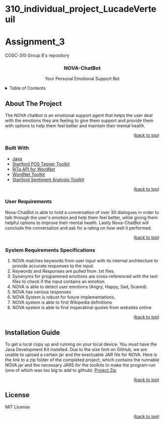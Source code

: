 # 310_individual_project_LucadeVerteuil



# Assignment_3
COSC-310 Group 8's repository


<!--  PROJECT TITLE -->

<div align="center">
<h3 align="center">NOVA-ChatBot</h3>
  <p align="center">Your Personal Emotional Support Bot</p>
</div>

<!--  TABLE OF CONTENTS -->

<details>
  <summary>Table of Contents</summary>
  <ol>
    <li>
      <a href="#about-the-project">About The Project</a>
      <ul>
        <li><a href="#built-with">Built With</a></li>
        <li><a href="#user-requirements">User Requirements</a></li>
        <li><a href="#system-requirements">System Requirements Specifications</a></li>
      </ul>
    </li>
    <li>
      <a href="#Installation Guide">Installation Guide</a>
    </li>
    <li>
      <a href="#New Features">New Features</a>
    </li>
    <li><a href="#license">License</a></li>
  </ol>
</details>


<!-- ABOUT THE PROJECT -->
## About The Project

The NOVA chatbot is an emotional support agent that helps the user deal with the emotions they are feeling to give them support and provide them with options to  help them feel better and maintain their mental health. 


<p align="right">(<a href="#top">back to top</a>)</p>



### Built With

* [Java](https://www.java.com/en/)
* [Stanford POS Tagger Toolkit](https://nlp.stanford.edu/software/tagger.shtml)
* [RiTa API for WordNet](https://rednoise.org/rita/)
* [WordNet Toolkit](https://wordnet.princeton.edu/)
* [Stanford Sentiment Analysis Toolkit](https://nlp.stanford.edu/sentiment/)

<p align="right">(<a href="#top">back to top</a>)</p>


### User Requirements

Nova-ChatBot is able to hold a conversation of over 30 dialogues in order to talk through the user's emotion and help them feel better, while giving them helpful options to improve their mental heatlh. Lastly Nova-ChatBot will conclude the conversation and ask for a rating on how well it performed. 

<p align="right">(<a href="#top">back to top</a>)</p>

### System Requirements Specifications

1. NOVA matches keywords from user input with its internal architecture to provide accurate responses to the input. 
2. Keywords and Responses are pulled from .txt files. 
3. Synonyms for programmed emotions are cross-referenced with the text files to check if the input contains an emotion.
4. NOVA is able to detect user emotions (Angry, Happy, Sad, Scared).
5. NOVA has various responses 
6. NOVA System is robust for future implementations. 
7. NOVA system is able to find Wikipedia definitions
8. NOVA system is able to find insperatinal quotes from websites online

<p align="right">(<a href="#top">back to top</a>)</p>


<!-- INSTALLATION GUIDE -->

## Installation Guide

To get a local copy up and running on your local device. You must have the Java Development Kit installed. Due to the size limit on GitHub, we are unable to upload a certain jar and the exectuable JAR file for NOVA. Here is the link to a zip folder of the completed project, which contains the runnable NOVA.jar and the necessary JARS for the toolkits to make the program run (one of which was too big to add to github): 
[Project Zip](https://drive.google.com/drive/folders/1dEy8bMCkDBM5gqvkkwdmoXUNeEwpF6Oy?usp=sharing)


<p align="right">(<a href="#top">back to top</a>)</p>


<!-- LICENSE -->

## License

MIT License 

<p align="right">(<a href="#top">back to top</a>)</p>










